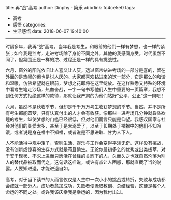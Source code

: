 title: 再“战”高考
author: Dinphy - 简乐
abbrlink: fc4ce5e0
tags:
  - 高考
  - 感悟
categories:
  - 生活感悟
date: 2018-06-07 19:40:00
---
时隔多年，我再“战”高考。当年我是考生，和眼前的他们一样有梦想，也一样的紧张；如今我是监考，走进考场除了身份不同之外，其他的我感同身受。时代虽然不同了，但氛围还是一样的浓、过程还是一样的具有挑战性。

六月，窗外的阳光依旧让人喜又让人厌，透过窗帘钻进考场的一部分是喜的，留在外面的是热闹的但也是讨人厌的。大家都喜欢钻进来的这一部分，它是那么的和谐和温暖，仿佛希望就在眼前，梦想之花即将在这里绽放。在这样熟悉又特殊的环境中看考生笔走沙场，热血奋战，一字一句书写他们人生中重要的一页篇章，我想不到任何方式拒绝这样的款待，那就让我严肃的为他们站好“公平、公正”这一岗吧！

六月，虽然不是秋收季节，但却是千千万万考生收获梦想的季节。当然，并不是所有考生都能圆梦，只有认真付出的人才会有收获。像那些一进考场几分钟就昏昏欲睡的考生，纵使梦想的门槛已经很低，但对他们而言只能是仰望。我感叹国家与社会对他们的关爱太多，甚至于是太溺爱了，以至于长期处于襁褓中的他们不知冷暖，或者说是身在福中不知福，或者说是不思进取、甘为人下人。

人不能活得中规中矩了，否则生活、娱乐与工作会变得平淡无奇。这样没有挑战，没有创新或惊喜的生存方式就是苟且偷生。无论你最初多么的优秀或出类拔萃，对于安于现状、不求上进而只愿活在曾经的关辉下的人，久而久之也就自然沦落为别人的替代品被取而代之。这句话这样说，或许有点让人困惑，那就直截了当的说罢。人要知进退，才能进退自如。

高考，对于当下读书的人而言仅仅是人生中一次小小的挑战或转折，失败与成功都会成就一部分人，成功者愈加成功，失败者便汲取教训、总结经验，这便是每个人命运的不同之处。或许我该庆幸我是幸运的，因为我付出过。